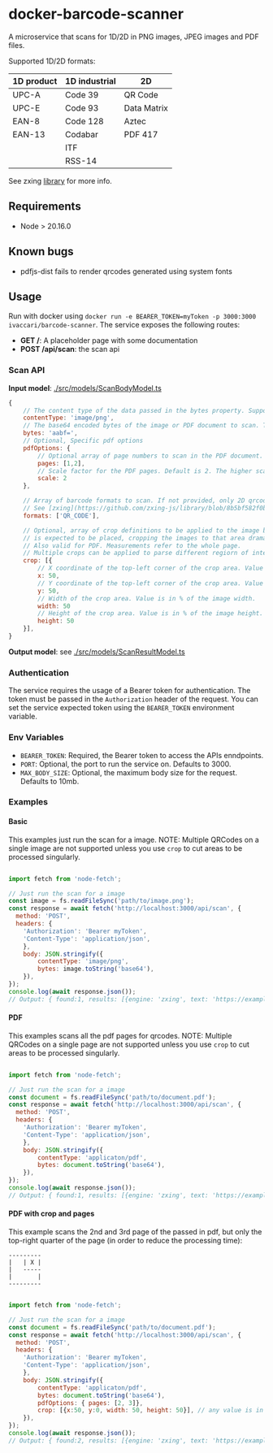 # docker-barcode-scanner

A microservice that scans for 1D/2D in PNG images, JPEG images and PDF files.

Supported 1D/2D formats:

| 1D product | 1D industrial                        | 2D           |
| ---------- |--------------------------------------|--------------|
| UPC-A      | Code 39                              | QR Code      |
| UPC-E      | Code 93                              | Data Matrix  |
| EAN-8      | Code 128                             | Aztec        |
| EAN-13     | Codabar                              | PDF 417      |
|            | ITF                                  |              |
|            | RSS-14                               |              |

See zxing [library](https://github.com/zxing-js/library/blob/075b1c6f6797831ad46507bb2e551d9b721ffcf3/README.md#supported-formats) for more info.

## Requirements

- Node > 20.16.0

## Known bugs
- pdfjs-dist fails to render qrcodes generated using system fonts

## Usage

Run with docker using `docker run -e BEARER_TOKEN=myToken -p 3000:3000 ivaccari/barcode-scanner`.
The service exposes the following routes:
- **GET /**: A placeholder page with some documentation
- **POST /api/scan**: the scan api

### Scan API

**Input model**: [./src/models/ScanBodyModel.ts](./src/models/ScanBodyModel.ts)

```js
{
    // The content type of the data passed in the bytes property. Supported: 'application/pdf', 'image/png', 'image/jpeg'.
    contentType: 'image/png',
    // The base64 encoded bytes of the image or PDF document to scan. The maximum size is limited by the MAX_BODY_SIZE env variable, which defaults to 10mb.
    bytes: 'aabf=',
    // Optional, Specific pdf options
    pdfOptions: {
        // Optional array of page numbers to scan in the PDF document. If not provided, all pages are scanned. Page numbers are 1-based.
        pages: [1,2],
        // Scale factor for the PDF pages. Default is 2. The higher scales might help for tiny qrcodes as the whole page is rendered with more resolution.
        scale: 2 
    },

    // Array of barcode formats to scan. If not provided, only 2D qrcodes are scanned. Valid only for zxing engine.
    // See [zxing](https://github.com/zxing-js/library/blob/8b5bf582f0ba7df97d6fcade6560e34e75083aa3/src/core/BarcodeFormat.ts#L28) docs for values.
    formats: ['QR_CODE'], 

    // Optional, array of crop definitions to be applied to the image before parsing. If you know the area where the QRCode
    // is expected to be placed, cropping the images to that area dramatically increases scan performance.
    // Also valid for PDF. Measurements refer to the whole page.
    // Multiple crops can be applied to parse different regiorn of interests in the same image or PDF page.
    crop: [{
        // X coordinate of the top-left corner of the crop area. Value is in % of the image width.
        x: 50,
        // Y coordinate of the top-left corner of the crop area. Value is in % of the image height.
        y: 50,
        // Width of the crop area. Value is in % of the image width.
        width: 50
        // Height of the crop area. Value is in % of the image height.
        height: 50
    }],   
}
```

**Output model**: see [./src/models/ScanResultModel.ts](./src/models/ScanResultModel.ts)

### Authentication

The service requires the usage of a Bearer token for authentication. The token must be passed in the `Authorization` header of the request. You can set the service expected token using the `BEARER_TOKEN` environment variable.

### Env Variables

- `BEARER_TOKEN`: Required, the Bearer token to access the APIs enndpoints.
- `PORT`: Optional, the port to run the service on. Defaults to 3000.
- `MAX_BODY_SIZE`: Optional, the maximum body size for the request. Defaults to 10mb.


### Examples

#### Basic
This examples just run the scan for a image. NOTE: Multiple QRCodes on a single image are not supported unless you use `crop` to cut areas to be processed singularly.

```js

import fetch from 'node-fetch';

// Just run the scan for a image
const image = fs.readFileSync('path/to/image.png');
const response = await fetch('http://localhost:3000/api/scan', {
  method: 'POST',
  headers: {
    'Authorization': 'Bearer myToken',
    'Content-Type': 'application/json',
    },
    body: JSON.stringify({
        contentType: 'image/png',
        bytes: image.toString('base64'),
    }),
});
console.log(await response.json());
// Output: { found:1, results: [{engine: 'zxing', text: 'https://example.com' }]}
```

#### PDF
This examples scans all the pdf pages for qrcodes. NOTE: Multiple QRCodes on a single page are not supported unless you use `crop` to cut areas to be processed singularly.
```js

import fetch from 'node-fetch';

// Just run the scan for a image
const document = fs.readFileSync('path/to/document.pdf');
const response = await fetch('http://localhost:3000/api/scan', {
  method: 'POST',
  headers: {
    'Authorization': 'Bearer myToken',
    'Content-Type': 'application/json',
    },
    body: JSON.stringify({
        contentType: 'applicaton/pdf',
        bytes: document.toString('base64'),
    }),
});
console.log(await response.json());
// Output: { found:1, results: [{engine: 'zxing', text: 'https://example.com', index: 0 }]}
```

#### PDF with crop and pages
This example scans the 2nd and 3rd page of the passed in pdf, but only the top-right quarter of the page (in order to reduce the processing time):

```
---------
|   | X |
|   -----
|       |
---------
```


```js

import fetch from 'node-fetch';

// Just run the scan for a image
const document = fs.readFileSync('path/to/document.pdf');
const response = await fetch('http://localhost:3000/api/scan', {
  method: 'POST',
  headers: {
    'Authorization': 'Bearer myToken',
    'Content-Type': 'application/json',
    },
    body: JSON.stringify({
        contentType: 'applicaton/pdf',
        bytes: document.toString('base64'),
        pdfOptions: { pages: [2, 3]},
        crop: [{x:50, y:0, width: 50, height: 50}], // any value is in percentages of the page size. 0 starts at top-left
    }),
});
console.log(await response.json());
// Output: { found:2, results: [{engine: 'zxing', text: 'https://example.com', index: 2 },{engine: 'zxing', text: 'https://example.com', index: 3 }]}
```
